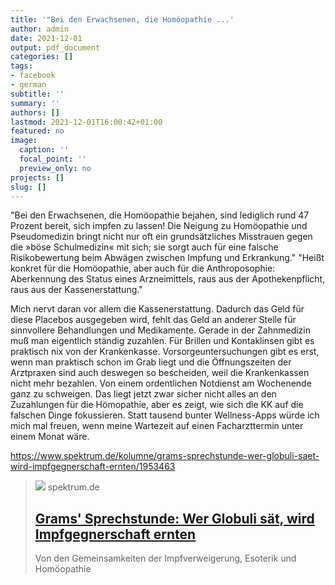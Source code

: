 ```yaml
---
title: '"Bei den Erwachsenen, die Homöopathie ...'
author: admin
date: 2021-12-01
output: pdf_document
categories: []
tags:
- facebook
- german
subtitle: ''
summary: ''
authors: []
lastmod: 2021-12-01T16:00:42+01:00
featured: no
image:
  caption: ''
  focal_point: ''
  preview_only: no
projects: []
slug: []
---
```

"Bei den Erwachsenen, die Homöopathie bejahen, sind lediglich rund 47 Prozent bereit, sich impfen zu lassen! Die Neigung zu Homöopathie und Pseudomedizin bringt nicht nur oft ein grundsätzliches Misstrauen gegen die »böse Schulmedizin« mit sich; sie sorgt auch für eine falsche Risikobewertung beim Abwägen zwischen Impfung und Erkrankung."
"Heißt konkret für die Homöopathie, aber auch für die Anthroposophie: Aberkennung des Status eines Arzneimittels, raus aus der Apothekenpflicht, raus aus der Kassenerstattung."

Mich nervt daran vor allem die Kassenerstattung. Dadurch das Geld für diese Placebos ausgegeben wird, fehlt das Geld an anderer Stelle für sinnvollere Behandlungen und Medikamente. Gerade in der Zahnmedizin muß man eigentlich ständig zuzahlen. Für Brillen und Kontaklinsen gibt es praktisch nix von der Krankenkasse. Vorsorgeuntersuchungen gibt es erst, wenn man praktisch schon im Grab liegt und die Öffnungszeiten der Arztpraxen sind auch deswegen so bescheiden, weil die Krankenkassen nicht mehr bezahlen. Von einem ordentlichen Notdienst am Wochenende ganz zu schweigen.
Das liegt jetzt zwar sicher nicht alles an den Zuzahlungen für die Hömopathie, aber es zeigt, wie sich die KK auf die falschen Dinge fokussieren. Statt tausend bunter Wellness-Apps würde ich mich mal freuen, wenn meine Wartezeit auf einen Facharzttermin unter einem Monat wäre.

https://www.spektrum.de/kolumne/grams-sprechstunde-wer-globuli-saet-wird-impfgegnerschaft-ernten/1953463
> [![](https://static.spektrum.de/fm/912/iStock-963539704_nastinka.jpeg?f=1920x1080)](https://www.spektrum.de/kolumne/grams-sprechstunde-wer-globuli-saet-wird-impfgegnerschaft-ernten/1953463)
> spektrum.de
> ## [Grams' Sprechstunde: Wer Globuli sät, wird Impfgegnerschaft ernten](https://www.spektrum.de/kolumne/grams-sprechstunde-wer-globuli-saet-wird-impfgegnerschaft-ernten/1953463)
>
>Von den Gemeinsamkeiten der Impfverweigerung, Esoterik und Homöopathie

